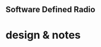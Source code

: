 ## Software Defined Radio
# design & notes
<!--
**ParsecSDR/ParsecSDR** is an in-progress LMS7002M transceiver based software-defined radio

# ParsecSDR is a software-defined radio inspired by the project FreeRSP (http://electronics.kitchen/misc/freesrp/). It consists of a PCB with a radio transceiver IC, and an FPGA with digital signal processing functionality. The FPGA acts as a signal processing modem, which # receives discrete signals from an LMS7002M transceiver. The FPGA also relays the data to a computer.


 
# Currently, I have a wiki with electronics/digital signal processing notes, and a schematic for the PCB.
!-->
